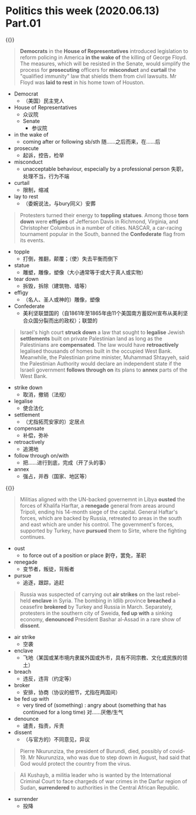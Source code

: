 # Politics this week (2020.06.13) Part.01


{{<music url="/economist/20200613/002 The world this week - Politics this week/1.mp3">}}

> **Democrats** in the **House of Representatives** introduced legislation to reform policing in America **in the wake of** the killing of George Floyd. The measures, which will be resisted in the Senate, would simplify the process for **prosecuting** officers for **misconduct** and **curtail** the "qualified immunity" law that shields them from civil lawsuits. Mr Floyd was **laid to rest** in his home town of Houston.

- Democrat
  - （美国）民主党人
- House of Representatives
  - 众议院
  - Senate
    - 参议院
- in the wake of
  - coming after or following sb/sth 随……之后而来，在……后
- prosecute
  - 起诉，控告，检举
- misconduct
  - unacceptable behaviour, especially by a professional person 失职，处理不当，行为不端
- curtail
  - 限制，缩减
- lay to rest
  - （委婉说法，与bury同义）安葬

> Protesters turned their energy to **toppling** **statues**. Among those **torn down** were **effigies** of Jefferson Davis in Richmond, Virginia, and Christopher Columbus in a number of cities. NASCAR, a car-racing tournament popular in the South, banned the **Confederate** flag from its events.

- topple
  - 打倒，推翻，颠覆；（使）失去平衡而倒下
- statue
  - 雕塑，雕像，塑像（大小通常等于或大于真人或实物）
- tear down
  - 拆毁，拆除（建筑物、墙等）
- effigy
  - （名人、圣人或神的）雕像，塑像
- Confederate
  - 美利坚联盟国的（自1861年至1865年由11个美国南方蓄奴州宣布从美利坚合众国分裂而出的政权）；联盟的

> Israel's high court **struck down** a law that sought to **legalise** Jewish **settlements** built on private Palestinian land as long as the Palestinians are **compensated**. The law would have **retroactively** legalised thousands of homes built in the occupied West Bank. Meanwhile, the Palestinian prime minister, Muhammad Shtayyeh, said the Palestinian Authority would declare an independent state if the Israeli government **follows through on** its plans to **annex** parts of the West Bank.

- strike down
  - 取消，撤销（法规）
- legalise
  - 使合法化
- settlement
  - （尤指拓荒安家的）定居点
- compensate
  - 补偿，弥补
- retroactively
  - 追溯地
- follow through on/with
  - 把……进行到底，完成（开了头的事）
- annex
  - 强占，并吞（国家、地区等）



{{<music url="/economist/20200613/002 The world this week - Politics this week/2.mp3">}}

> Militias aligned with the UN-backed governemnt in Libya **ousted** the forces of Khalifa Harftar, a **renegade** general from areas around Tripoli, ending his 14-month siege of the capital. General Haftar's forces, which are backed by Russia, retreated to areas in the south and east which are under his control. The government's forces, supported by Turkey, have **pursued** them to Sirte, where the fighting continues.

- oust
  - to force out of a position or place 剥夺，罢免，革职
- renegade
  - 变节者，叛徒，背叛者
- pursue
  - 追逐，跟踪，追赶

> Russia was suspected of carrying out **air strikes** on the last rebel-held **enclave** in Syria. The bombing in Idlib province **breached** a ceasefire **brokered** by Turkey and Russia in March. Separately, protesters in the southern city of Sweida, **fed up with** a sinking economy, **denounced** President Bashar al-Assad in a rare show of **dissent**.

- air strike
  - 空袭
- enclave
  - 飞地（某国或某市境内隶属外国或外市，具有不同宗教、文化或民族的领土）
- breach
  - 违反，违背（约定等）
- broker
  - 安排，协商（协议的细节，尤指在两国间）
- be fed up with
  - very tired of (something) : angry about (something that has continued for a long time) 对……厌倦/生气
- denounce
  - 谴责，指责，斥责
- dissent
  - （与官方的）不同意见，异议


> Pierre Nkurunziza, the president of Burundi, died, possibly of covid-19. Mr Nkurunziza, who was due to step down in August, had said that God would protect the country from the virus.

> Ali Kushayb, a militia leader who is wanted by the International Criminal Court to face chargeds of war crimes in the Darfur region of Sudan, **surrendered** to authorities in the Central African Republic.

- surrender
  - 投降

